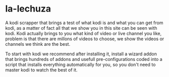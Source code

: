 # la-lechuza
A kodi scrapper that brings a test of what kodi is and what you can get from kodi, as a matter of fact all that we show you in this site can be seen with kodi. Kodi actually brings to you what kind of video or live channel you like, problem is that there are millons of videos to choose, we show the videos or channels we think are the best.

To start with kodi we recommend after installing it, install a wizard addon that brings hundreds of addons and usefull pre-configurations
coded into a script that installs everything automatically for you, so you don't need to master kodi to watch the best of it.
